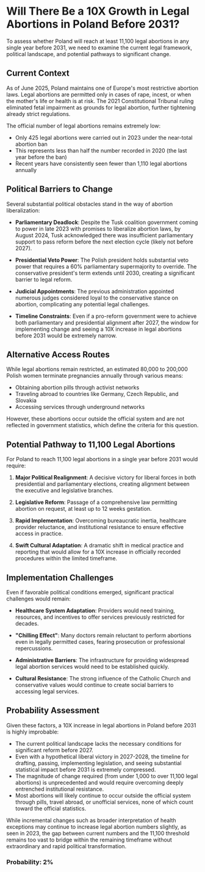 # Will There Be a 10X Growth in Legal Abortions in Poland Before 2031?

To assess whether Poland will reach at least 11,100 legal abortions in any single year before 2031, we need to examine the current legal framework, political landscape, and potential pathways to significant change.

## Current Context

As of June 2025, Poland maintains one of Europe's most restrictive abortion laws. Legal abortions are permitted only in cases of rape, incest, or when the mother's life or health is at risk. The 2021 Constitutional Tribunal ruling eliminated fetal impairment as grounds for legal abortion, further tightening already strict regulations.

The official number of legal abortions remains extremely low:
- Only 425 legal abortions were carried out in 2023 under the near-total abortion ban
- This represents less than half the number recorded in 2020 (the last year before the ban)
- Recent years have consistently seen fewer than 1,110 legal abortions annually

## Political Barriers to Change

Several substantial political obstacles stand in the way of abortion liberalization:

- **Parliamentary Deadlock**: Despite the Tusk coalition government coming to power in late 2023 with promises to liberalize abortion laws, by August 2024, Tusk acknowledged there was insufficient parliamentary support to pass reform before the next election cycle (likely not before 2027).

- **Presidential Veto Power**: The Polish president holds substantial veto power that requires a 60% parliamentary supermajority to override. The conservative president's term extends until 2030, creating a significant barrier to legal reform.

- **Judicial Appointments**: The previous administration appointed numerous judges considered loyal to the conservative stance on abortion, complicating any potential legal challenges.

- **Timeline Constraints**: Even if a pro-reform government were to achieve both parliamentary and presidential alignment after 2027, the window for implementing change and seeing a 10X increase in legal abortions before 2031 would be extremely narrow.

## Alternative Access Routes

While legal abortions remain restricted, an estimated 80,000 to 200,000 Polish women terminate pregnancies annually through various means:
- Obtaining abortion pills through activist networks
- Traveling abroad to countries like Germany, Czech Republic, and Slovakia
- Accessing services through underground networks

However, these abortions occur outside the official system and are not reflected in government statistics, which define the criteria for this question.

## Potential Pathway to 11,100 Legal Abortions

For Poland to reach 11,100 legal abortions in a single year before 2031 would require:

1. **Major Political Realignment**: A decisive victory for liberal forces in both presidential and parliamentary elections, creating alignment between the executive and legislative branches.

2. **Legislative Reform**: Passage of a comprehensive law permitting abortion on request, at least up to 12 weeks gestation.

3. **Rapid Implementation**: Overcoming bureaucratic inertia, healthcare provider reluctance, and institutional resistance to ensure effective access in practice.

4. **Swift Cultural Adaptation**: A dramatic shift in medical practice and reporting that would allow for a 10X increase in officially recorded procedures within the limited timeframe.

## Implementation Challenges

Even if favorable political conditions emerged, significant practical challenges would remain:

- **Healthcare System Adaptation**: Providers would need training, resources, and incentives to offer services previously restricted for decades.

- **"Chilling Effect"**: Many doctors remain reluctant to perform abortions even in legally permitted cases, fearing prosecution or professional repercussions.

- **Administrative Barriers**: The infrastructure for providing widespread legal abortion services would need to be established quickly.

- **Cultural Resistance**: The strong influence of the Catholic Church and conservative values would continue to create social barriers to accessing legal services.

## Probability Assessment

Given these factors, a 10X increase in legal abortions in Poland before 2031 is highly improbable:

- The current political landscape lacks the necessary conditions for significant reform before 2027.
- Even with a hypothetical liberal victory in 2027-2028, the timeline for drafting, passing, implementing legislation, and seeing substantial statistical impact before 2031 is extremely compressed.
- The magnitude of change required (from under 1,000 to over 11,100 legal abortions) is unprecedented and would require overcoming deeply entrenched institutional resistance.
- Most abortions will likely continue to occur outside the official system through pills, travel abroad, or unofficial services, none of which count toward the official statistics.

While incremental changes such as broader interpretation of health exceptions may continue to increase legal abortion numbers slightly, as seen in 2023, the gap between current numbers and the 11,100 threshold remains too vast to bridge within the remaining timeframe without extraordinary and rapid political transformation.

### Probability: 2%